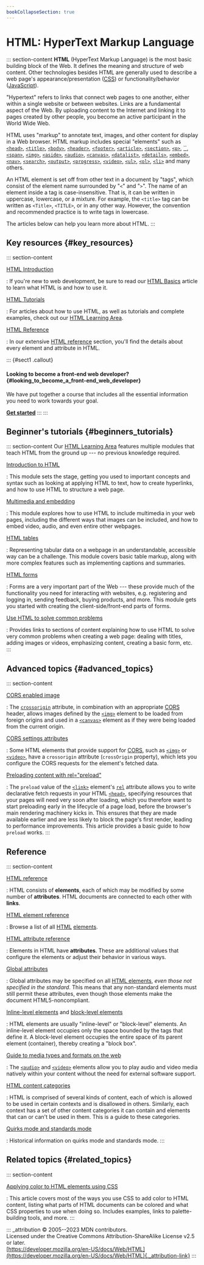 ```yaml
---
bookCollapseSection: true
---
```



# HTML: HyperText Markup Language



::: section-content
**HTML** (HyperText Markup Language) is the most basic building block of
the Web. It defines the meaning and structure of web content. Other
technologies besides HTML are generally used to describe a web page\'s
appearance/presentation
([CSS](https://developer.mozilla.org/en-US/docs/Web/CSS)) or
functionality/behavior
([JavaScript](https://developer.mozilla.org/en-US/docs/Web/JavaScript)).

\"Hypertext\" refers to links that connect web pages to one another,
either within a single website or between websites. Links are a
fundamental aspect of the Web. By uploading content to the Internet and
linking it to pages created by other people, you become an active
participant in the World Wide Web.

HTML uses \"markup\" to annotate text, images, and other content for
display in a Web browser. HTML markup includes special \"elements\" such
as [`<head>`](element/head), [`<title>`](element/title),
[`<body>`](element/body), [`<header>`](element/header),
[`<footer>`](element/footer), [`<article>`](element/article),
[`<section>`](element/section), [`<p>`](element/p),
[``](element/div), [`<span>`](element/span),
[`<img>`](element/img), [`<aside>`](element/aside),
[`<audio>`](element/audio), [`<canvas>`](element/canvas),
[`<datalist>`](element/datalist), [`<details>`](element/details),
[`<embed>`](element/embed), [`<nav>`](element/nav),
[`<search>`](element/search), [`<output>`](element/output),
[`<progress>`](element/progress), [`<video>`](element/video),
[`<ul>`](element/ul), [`<ol>`](element/ol), [`<li>`](element/li) and
many others.

An HTML element is set off from other text in a document by \"tags\",
which consist of the element name surrounded by \"`<`\" and \"`>`\". The
name of an element inside a tag is case-insensitive. That is, it can be
written in uppercase, lowercase, or a mixture. For example, the
`<title>` tag can be written as `<Title>`, `<TITLE>`, or in any other
way. However, the convention and recommended practice is to write tags
in lowercase.

The articles below can help you learn more about HTML.
:::

## Key resources {#key_resources}

::: section-content

[HTML Introduction](#html_introduction)

:   If you\'re new to web development, be sure to read our [HTML
    Basics](https://developer.mozilla.org/en-US/docs/Learn/Getting_started_with_the_web/HTML_basics)
    article to learn what HTML is and how to use it.

[HTML Tutorials](#html_tutorials)

:   For articles about how to use HTML, as well as tutorials and
    complete examples, check out our [HTML Learning
    Area](https://developer.mozilla.org/en-US/docs/Learn/HTML).

[HTML Reference](#html_reference)

:   In our extensive [HTML reference](reference) section, you\'ll find
    the details about every element and attribute in HTML.

::: {#sect1 .callout}
#### Looking to become a front-end web developer? {#looking_to_become_a_front-end_web_developer}

We have put together a course that includes all the essential
information you need to work towards your goal.

[**Get
started**](https://developer.mozilla.org/en-US/docs/Learn/Front-end_web_developer)
:::
:::

## Beginner\'s tutorials {#beginners_tutorials}

::: section-content
Our [HTML Learning
Area](https://developer.mozilla.org/en-US/docs/Learn/HTML) features
multiple modules that teach HTML from the ground up --- no previous
knowledge required.

[Introduction to HTML](https://developer.mozilla.org/en-US/docs/Learn/HTML/Introduction_to_HTML)

:   This module sets the stage, getting you used to important concepts
    and syntax such as looking at applying HTML to text, how to create
    hyperlinks, and how to use HTML to structure a web page.

[Multimedia and embedding](https://developer.mozilla.org/en-US/docs/Learn/HTML/Multimedia_and_embedding)

:   This module explores how to use HTML to include multimedia in your
    web pages, including the different ways that images can be included,
    and how to embed video, audio, and even entire other webpages.

[HTML tables](https://developer.mozilla.org/en-US/docs/Learn/HTML/Tables)

:   Representing tabular data on a webpage in an understandable,
    accessible way can be a challenge. This module covers basic table
    markup, along with more complex features such as implementing
    captions and summaries.

[HTML forms](https://developer.mozilla.org/en-US/docs/Learn/Forms)

:   Forms are a very important part of the Web --- these provide much of
    the functionality you need for interacting with websites, e.g.
    registering and logging in, sending feedback, buying products, and
    more. This module gets you started with creating the
    client-side/front-end parts of forms.

[Use HTML to solve common problems](https://developer.mozilla.org/en-US/docs/Learn/HTML/Howto)

:   Provides links to sections of content explaining how to use HTML to
    solve very common problems when creating a web page: dealing with
    titles, adding images or videos, emphasizing content, creating a
    basic form, etc.
:::

## Advanced topics {#advanced_topics}

::: section-content

[CORS enabled image](cors_enabled_image)

:   The [`crossorigin`](element/img#crossorigin) attribute, in
    combination with an appropriate
    [CORS](https://developer.mozilla.org/en-US/docs/Glossary/CORS)
    header, allows images defined by the [`<img>`](element/img) element
    to be loaded from foreign origins and used in a
    [`<canvas>`](element/canvas) element as if they were being loaded
    from the current origin.

[CORS settings attributes](attributes/crossorigin)

:   Some HTML elements that provide support for
    [CORS](https://developer.mozilla.org/en-US/docs/Web/HTTP/CORS), such
    as [`<img>`](element/img) or [`<video>`](element/video), have a
    `crossorigin` attribute (`crossOrigin` property), which lets you
    configure the CORS requests for the element\'s fetched data.

[Preloading content with rel=\"preload\"](attributes/rel/preload)

:   The `preload` value of the [`<link>`](element/link) element\'s
    [`rel`](element/link#rel) attribute allows you to write declarative
    fetch requests in your HTML [`<head>`](element/head), specifying
    resources that your pages will need very soon after loading, which
    you therefore want to start preloading early in the lifecycle of a
    page load, before the browser\'s main rendering machinery kicks in.
    This ensures that they are made available earlier and are less
    likely to block the page\'s first render, leading to performance
    improvements. This article provides a basic guide to how `preload`
    works.
:::

## Reference

::: section-content

[HTML reference](reference)

:   HTML consists of **elements**, each of which may be modified by some
    number of **attributes**. HTML documents are connected to each other
    with **links**.

[HTML element reference](element)

:   Browse a list of all
    [HTML](https://developer.mozilla.org/en-US/docs/Glossary/HTML)
    [elements](https://developer.mozilla.org/en-US/docs/Glossary/Element).

[HTML attribute reference](attributes)

:   Elements in HTML have **attributes**. These are additional values
    that configure the elements or adjust their behavior in various
    ways.

[Global attributes](global_attributes)

:   Global attributes may be specified on all [HTML elements](element),
    *even those not specified in the standard*. This means that any
    non-standard elements must still permit these attributes, even
    though those elements make the document HTML5-noncompliant.

[Inline-level elements](https://developer.mozilla.org/en-US/docs/Glossary/Inline-level_content) and [block-level elements](https://developer.mozilla.org/en-US/docs/Glossary/Block-level_content)

:   HTML elements are usually \"inline-level\" or \"block-level\"
    elements. An inline-level element occupies only the space bounded by
    the tags that define it. A block-level element occupies the entire
    space of its parent element (container), thereby creating a \"block
    box\".

[Guide to media types and formats on the web](https://developer.mozilla.org/en-US/docs/Web/Media/Formats)

:   The [`<audio>`](element/audio) and [`<video>`](element/video)
    elements allow you to play audio and video media natively within
    your content without the need for external software support.

[HTML content categories](content_categories)

:   HTML is comprised of several kinds of content, each of which is
    allowed to be used in certain contexts and is disallowed in others.
    Similarly, each context has a set of other content categories it can
    contain and elements that can or can\'t be used in them. This is a
    guide to these categories.

[Quirks mode and standards mode](quirks_mode_and_standards_mode)

:   Historical information on quirks mode and standards mode.
:::

## Related topics {#related_topics}

::: section-content

[Applying color to HTML elements using CSS](https://developer.mozilla.org/en-US/docs/Web/CSS/CSS_colors/Applying_color)

:   This article covers most of the ways you use CSS to add color to
    HTML content, listing what parts of HTML documents can be colored
    and what CSS properties to use when doing so. Includes examples,
    links to palette-building tools, and more.
:::

::: _attribution
© 2005--2023 MDN contributors.\
Licensed under the Creative Commons Attribution-ShareAlike License v2.5
or later.\
[https://developer.mozilla.org/en-US/docs/Web/HTML](https://developer.mozilla.org/en-US/docs/Web/HTML){._attribution-link}
:::
